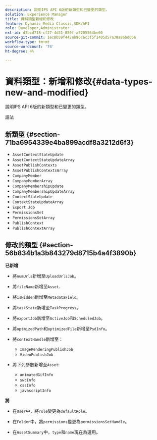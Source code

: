 ```yaml
---
description: 說明IPS API 6版的新類型和已變更的類型。
solution: Experience Manager
title: 資料類型新增和修改
feature: Dynamic Media Classic,SDK/API
role: Developer,Administrator
exl-id: d3bcd718-cf27-4d31-850f-a3205564be60
source-git-commit: 1ec8b59f442eb96c6c3f5f1405d57a38a86bd056
workflow-type: tm+mt
source-wordcount: '74'
ht-degree: 4%

---
```


# 資料類型：新增和修改{#data-types-new-and-modified}

說明IPS API 6版的新類型和已變更的類型。

語法

## 新類型 {#section-71ba6954339e4ba899acdf8a3212d6f3}

* `AssetContextStateUpdate`
* `AssetContextStateUpdateArray`
* `AssetPublishContexts`
* `AssetPublishContextsArray`
* `CompanyMember`
* `CompanyMemberArray`
* `CompanyMembershipUpdate`
* `CompanyMembershipUpdateArray`
* `ContextStateUpdate`
* `ContextStateUpdateArray`
* `Export Job`
* `PermissionsSet`
* `PermissionsSetArray`
* `PublishContext`
* `PublishContextArray`

## 修改的類型 {#section-56b834b1a3b843279d8715b4a4f3890b}

**已新增**

* 將`numUrls`新增至`UploadUrlsJob`。

* 將`fileName`新增至`Asset.`

* 將`isHidden`新增至`MetadataField`。

* 將`taskState`新增至`TaskProgress`。

* 將`exportJob`新增至`ActiveJob`和`ScheduledJob`。

* 將`optmizedPath`和`optimizedFile`新增至`PsdInfo`。

* 將`contextHandle`新增至：

   * `ImageRenderingPublishJob`
   * `VideoPublishJob`

* 將下列參數新增至`Asset`:

   * `animatedGifInfo`
   * `swcInfo`
   * `cssInfo`
   * `javascriptInfo`

**將**

* 在`User`中，將`role`變更為`defaultRole`。

* 在`Folder`中，將`permissions`變更為`permissionsSetHandle`。

* 在`AssetSummary`中，`type`和`name`現在為選用。
